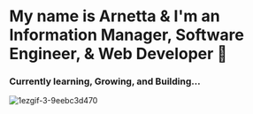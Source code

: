 # My name is Arnetta & I'm an Information Manager, Software Engineer, & Web Developer 👋

### Currently learning, Growing, and Building...

![1ezgif-3-9eebc3d470](https://user-images.githubusercontent.com/40047791/170129398-c1aab7f7-1901-4777-a47d-231ee012318d.gif)
